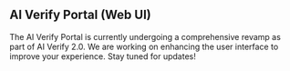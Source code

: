 ## AI Verify Portal (Web UI)

The AI Verify Portal is currently undergoing a comprehensive revamp as part of AI Verify 2.0. We are working on enhancing the user interface to improve your experience. Stay tuned for updates!

